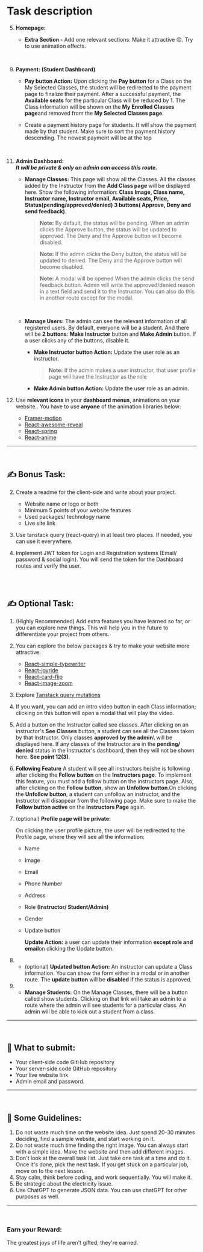 # **Task description**

5. **Homepage:**

    - **Extra Section -** Add one relevant sections. Make it attractive :heart_eyes:. Try to use animation effects.

<br/>

9.  **Payment: (Student Dashboard)**

    -   **Pay button Action:** Upon clicking the **Pay button** for a Class on the My Selected Classes, the student will be redirected to the payment page to finalize their payment. After a successful payment, the **Available seats** for the particular Class will be reduced by 1. The Class information will be shown on the **My Enrolled Classes page**and removed from the **My Selected Classes page**.

    -   Create a payment history page for students. It will show the payment made by that student. Make sure to sort the payment history descending. The newest payment will be at the top

<br/>

11. **Admin Dashboard:**
    <br/>
    **_It will be private & only an admin can access this route._**

    -   **Manage Classes:** This page will show all the Classes. All the classes added by the Instructor from the **Add Class page** will be displayed here. Show the following information: **Class Image, Class name, Instructor name, Instructor email, Available seats, Price, Status(pending/approved/denied) 3 buttons( Approve, Deny and send feedback)**.

        > **Note:** By default, the status will be pending. When an admin clicks the Approve button, the status will be updated to approved. The Deny and the Approve button will become disabled.

        > **Note:** If the admin clicks the Deny button, the status will be updated to denied. The Deny and the Approve button will become disabled.

        > **Note:** A modal will be opened When the admin clicks the send feedback button. Admin will write the approved/denied reason in a text field and send it to the Instructor. You can also do this in another route except for the modal.

        </br>

    -   **Manage Users:** The admin can see the relevant information of all registered users. By default, everyone will be a student. And there will be **2 buttons**: **Make Instructor** button and **Make Admin** button. If a user clicks any of the buttons, disable it.

        -   **Make Instructor button Action:** Update the user role as an instructor.

            > **Note:** If the admin makes a user instructor, that user profile page will have the Instructor as the role

        -   **Make Admin button Action:** Update the user role as an admin.
            </br>

12. Use **relevant icons** in your **dashboard menus**, animations on your website.\. You have to use **anyone** of the animation libraries below:
    -   [Framer-motion](https://www.framer.com/motion/)
    -   [React-awesome-reveal](https://react-awesome-reveal.morello.dev/)
    -   [React-spring](https://www.react-spring.dev/)
    -   [React-anime](https://github.com/juliangarnier/anime)

<hr/>
<br/>

## :writing_hand: **Bonus Task:**

2. Create a readme for the client-side and write about your project.

    - Website name or logo or both
    - Minimum 5 points of your website features
    - Used packages/ technology name
    - Live site link

3. Use tanstack query (react-query) in at least two places. If needed, you can use it everywhere.

4. Implement JWT token for Login and Registration systems (Email/ password & social login)\. You will send the token for the Dashboard routes and verify the user\.

</br>

<br/>

## :writing_hand: **Optional Task:**

1. (Highly Recommended) Add extra features you have learned so far, or you can explore new things. This will help you in the future to differentiate your project from others.

2. You can explore the below packages & try to make your website more attractive:

    - [React-simple-typewriter](https://www.npmjs.com/package/react-simple-typewriter)
    - [React-joyride](https://www.npmjs.com/package/react-joyride)
    - [React-card-flip](https://www.npmjs.com/package/react-card-flip)
    - [React-image-zoom](https://www.npmjs.com/package/react-image-zoom)

3. Explore [Tanstack query mutations](https://tanstack.com/query/latest/docs/react/guides/mutations)

4. If you want, you can add an intro video button in each Class information; clicking on this button will open a modal that will play the video\.

5. Add a button on the Instructor called see classes. After clicking on an instructor's **See Classes** button, a student can see all the Classes taken by that Instructor. Only classes **approved by the admin**\ will be displayed here. If any classes of the Instructor are in the **pending/ denied** status in the Instructor's dashboard, then they will not be shown here\. **See point 12(3)**\.

6. **Following Feature** A student will see all instructors he/she is following after clicking the **Follow button** on the **Instructors page**. To implement this feature, you must add a follow button on the instructors page. Also, after clicking on the **Follow button**, show an **Unfollow button**.On clicking the **Unfollow button**, a student can unfollow an instructor, and the Instructor will disappear from the following page. Make sure to make the **Follow button active** on the **Instructors Page** again.

7. (optional) **Profile page will be private:**

    On clicking the user profile picture, the user will be redirected to the Profile page, where they will see all the information:

    - Name
    - Image
    - Email
    - Phone Number
    - Address
    - Role **(Instructor/ Student/Admin)**
    - Gender
    - Update button

        **Update Action:** a user can update their information **except role and email**on clicking the Update button.

8.  - (optional) **Updated button Action:** An instructor can update a Class information. You can show the form either in a modal or in another route. The **update button** will be **disabled** if the status is approved.
      <br/>

9.  - **Manage Students:** On the Manage Classes, there will be a button called show students. Clicking on that link will take an admin to a route where the admin will see students for a particular class. An admin will be able to kick out a student from a class.

<hr/>
<br/>

## :pushpin: **What to submit:**

-   Your client-side code GitHub repository
-   Your server-side code GitHub repository
-   Your live website link
-   Admin email and password.

<hr/>
<br/>

## :page_with_curl: **Some Guidelines:**

1. Do not waste much time on the website idea. Just spend 20-30 minutes deciding, find a sample website, and start working on it.
2. Do not waste much time finding the right image. You can always start with a simple idea. Make the website and then add different images.
3. Don't look at the overall task list. Just take one task at a time and do it. Once it's done, pick the next task. If you get stuck on a particular job, move on to the next lesson.
4. Stay calm, think before coding, and work sequentially. You will make it.
5. Be strategic about the electricity issue.
6. Use ChatGPT to generate JSON data. You can use chatGPT for other purposes as well.

<hr/>
<br/>

### Earn your Reward:

The greatest joys of life aren't gifted; they're earned.
